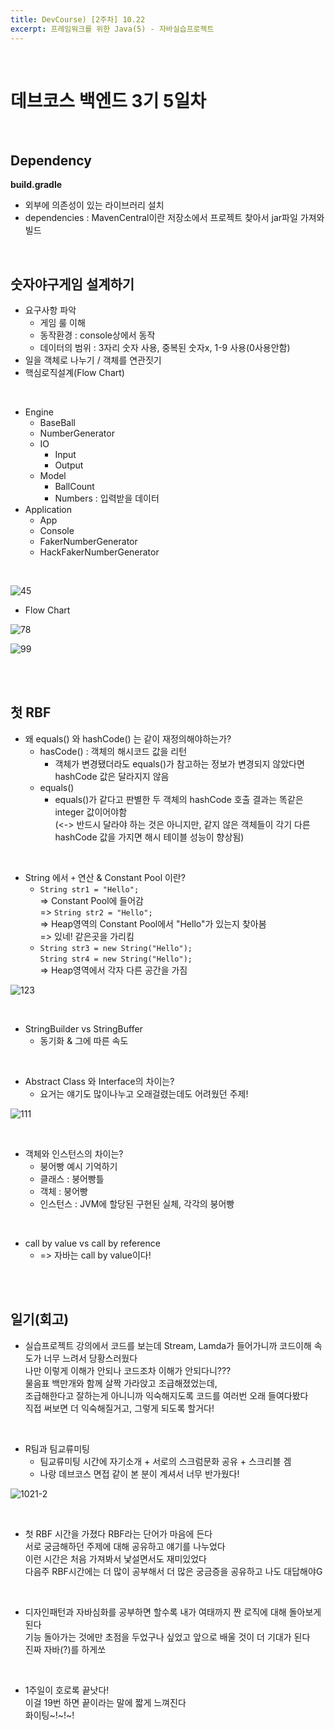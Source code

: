 ```yaml
---
title: DevCourse) [2주차] 10.22
excerpt: 프레임워크를 위한 Java(5) - 자바실습프로젝트
---
```

<br/>

# 데브코스 백엔드 3기 5일차  

<br/>

## Dependency  
**build.gradle**  
- 외부에 의존성이 있는 라이브러리 설치
- dependencies : MavenCentral이란 저장소에서 프로젝트 찾아서 jar파일 가져와 빌드  

<br/>

## 숫자야구게임 설계하기  
- 요구사항 파악
  - 게임 룰 이해
  - 동작환경 : console상에서 동작
  - 데이터의 범위 : 3자리 숫자 사용, 중복된 숫자x, 1-9 사용(0사용안함)   
- 일을 객체로 나누기 / 객체를 연관짓기
- 핵심로직설계(Flow Chart)

<br/>

- Engine
  - BaseBall
  - NumberGenerator
  - IO
    - Input
    - Output
  - Model
    - BallCount
    - Numbers : 입력받을 데이터
- Application
  - App
  - Console
  - FakerNumberGenerator
  - HackFakerNumberGenerator

<br/>

![45](https://user-images.githubusercontent.com/103614357/197318034-c4640354-3760-48dc-87b9-7895cc385aea.png)   

- Flow Chart  

![78](https://user-images.githubusercontent.com/103614357/197318059-9b759fc3-3285-43cb-867b-3e0dfcfd1d0b.png)  

![99](https://user-images.githubusercontent.com/103614357/197318042-de46e034-f051-4782-a100-cf60b2f766ed.png)  

<br/><br/>

## 첫 RBF  

- 왜 equals() 와 hashCode() 는 같이 재정의해야하는가?  
  - hasCode() : 객체의 해시코드 값을 리턴
    - 객체가 변경됐더라도 equals()가 참고하는 정보가 변경되지 않았다면 hashCode 값은 달라지지 않음  
  - equals()
    - equals()가 같다고 판별한 두 객체의 hashCode 호출 결과는 똑같은 integer 값이어야함  
      (<-> 반드시 달라야 하는 것은 아니지만, 같지 않은 객체들이 각기 다른 hashCode 값을 가지면 해시 테이블 성능이 향상됨)

<br/>  

- String 에서 `+` 연산 & Constant Pool 이란?  
  - `String str1 = "Hello";`  
    => Constant Pool에 들어감   
    => `String str2 = "Hello";`   
    => Heap영역의 Constant Pool에서 "Hello"가 있는지 찾아봄   
    => 있네! 같은곳을 가리킴    
  - `String str3 = new String("Hello");`      
    `String str4 = new String("Hello");`  
    => Heap영역에서 각자 다른 공간을 가짐    

![123](https://user-images.githubusercontent.com/103614357/197318199-0505340e-2dff-40b2-b735-cec0c6e551f2.png)   

<br/>

- StringBuilder vs StringBuffer
  - 동기화 & 그에 따른 속도    

<br/>

- Abstract Class 와 Interface의 차이는?
  - 요거는 얘기도 많이나누고 오래걸렸는데도 어려웠던 주제!  

![111](https://user-images.githubusercontent.com/103614357/197318779-f5cdec04-d264-4638-a031-7b0a0ce14bd1.png)  

<br/>

- 객체와 인스턴스의 차이는?
  - 붕어빵 예시 기억하기  
  - 클래스 : 붕어빵틀  
  - 객체 : 붕어빵
  - 인스턴스 : JVM에 할당된 구현된 실체, 각각의 붕어빵

<br/>
   
- call by value vs call by reference 
  - => 자바는 call by value이다!  
  
<br/><br/>

## 일기(회고)
- 실습프로젝트 강의에서 코드를 보는데 Stream, Lamda가 들어가니까 코드이해 속도가 너무 느려서 당황스러웠다      
  나만 이렇게 이해가 안되나 코드조차 이해가 안되다니???    
  물음표 백만개와 함께 살짝 가라앉고 조급해졌었는데,   
  조급해한다고 잘하는게 아니니까 익숙해지도록 코드를 여러번 오래 들여다봤다   
  직접 써보면 더 익숙해질거고, 그렇게 되도록 할거다!      
  
<br/>

- R팀과 팀교류미팅     
  - 팀교류미팅 시간에 자기소개 + 서로의 스크럼문화 공유 + 스크리블 겜    
  - 나랑 데브코스 면접 같이 본 분이 계셔서 너무 반가웠다!    

![1021-2](https://user-images.githubusercontent.com/103614357/197319107-c3c6e34e-3d89-4898-ab44-5e4ca7799616.png)    

<br/>

- 첫 RBF 시간을 가졌다 RBF라는 단어가 마음에 든다    
  서로 궁금해하던 주제에 대해 공유하고 얘기를 나누었다   
  이런 시간은 처음 가져봐서 낯설면서도 재미있었다   
  다음주 RBF시간에는 더 많이 공부해서 더 많은 궁금증을 공유하고 나도 대답해야G  

<br/>   

- 디자인패턴과 자바심화를 공부하면 할수록 내가 여태까지 짠 로직에 대해 돌아보게 된다    
  기능 돌아가는 것에만 초점을 두었구나 싶었고 앞으로 배울 것이 더 기대가 된다   
  진짜 자바(?)를 하게쏘  

<br/>  

- 1주일이 호로록 끝낫다!    
  이걸 19번 하면 끝이라는 말에 짧게 느껴진다     
  화이팅~!~!~!  
  
<br/>
